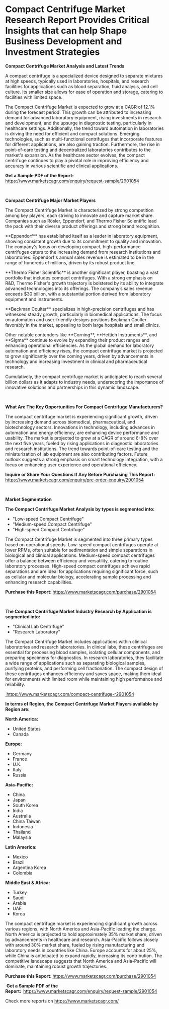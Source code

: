 <p><h1>Compact Centrifuge Market Research Report Provides Critical Insights that can help Shape Business Development and Investment Strategies</h1></p><p><strong>Compact Centrifuge Market Analysis and Latest Trends</strong></p>
<p><p>A compact centrifuge is a specialized device designed to separate mixtures at high speeds, typically used in laboratories, hospitals, and research facilities for applications such as blood separation, fluid analysis, and cell culture. Its smaller size allows for ease of operation and storage, catering to facilities with limited space. </p><p>The Compact Centrifuge Market is expected to grow at a CAGR of 12.1% during the forecast period. This growth can be attributed to increasing demand for advanced laboratory equipment, rising investments in research and development, and the upsurge in diagnostic testing, particularly in healthcare settings. Additionally, the trend toward automation in laboratories is driving the need for efficient and compact solutions. Emerging technologies, such as multi-functional centrifuges that incorporate features for different applications, are also gaining traction. Furthermore, the rise in point-of-care testing and decentralized laboratories contributes to the market's expansion. As the healthcare sector evolves, the compact centrifuge continues to play a pivotal role in improving efficiency and accuracy in various scientific and clinical applications.</p></p>
<p><strong>Get a Sample PDF of the Report:&nbsp;</strong> <a href="https://www.marketscagr.com/enquiry/request-sample/2901054?utm_campaign=3537&utm_medium=2&utm_source=Github&utm_content=ia&utm_term=16032025&utm_id=compact-centrifuge">https://www.marketscagr.com/enquiry/request-sample/2901054</a></p>
<p>&nbsp;</p>
<p><strong>Compact Centrifuge Major Market Players</strong></p>
<p><p>The Compact Centrifuge Market is characterized by strong competition among key players, each striving to innovate and capture market share. Companies such as Rösler, Eppendorf, and Thermo Fisher Scientific lead the pack with their diverse product offerings and strong brand recognition.</p><p>**Eppendorf** has established itself as a leader in laboratory equipment, showing consistent growth due to its commitment to quality and innovation. The company's focus on developing compact, high-performance centrifuges caters to the increasing demand from research institutions and laboratories. Eppendorf's annual sales revenue is estimated to be in the range of hundreds of millions, driven by its robust product line.</p><p>**Thermo Fisher Scientific** is another significant player, boasting a vast portfolio that includes compact centrifuges. With a strong emphasis on R&D, Thermo Fisher's growth trajectory is bolstered by its ability to integrate advanced technologies into its offerings. The company’s sales revenue exceeds $30 billion, with a substantial portion derived from laboratory equipment and instruments.</p><p>**Beckman Coulter** specializes in high-precision centrifuges and has witnessed steady growth, particularly in biomedical applications. The focus on automation and user-friendly designs positions Beckman Coulter favorably in the market, appealing to both large hospitals and small clinics.</p><p>Other notable contenders like **Corning**, **Hettich Instruments**, and **Sigma** continue to evolve by expanding their product ranges and enhancing operational efficiencies. As the global demand for laboratory automation and efficiency rises, the compact centrifuge market is projected to grow significantly over the coming years, driven by advancements in technology and increasing investment in clinical and pharmaceutical research.</p><p>Cumulatively, the compact centrifuge market is anticipated to reach several billion dollars as it adapts to industry needs, underscoring the importance of innovative solutions and partnerships in this dynamic landscape.</p></p>
<p>&nbsp;</p>
<p><strong>What Are The Key Opportunities For Compact Centrifuge Manufacturers?</strong></p>
<p><p>The compact centrifuge market is experiencing significant growth, driven by increasing demand across biomedical, pharmaceutical, and biotechnology sectors. Innovations in technology, including advances in automation and energy efficiency, are enhancing device performance and usability. The market is projected to grow at a CAGR of around 6-8% over the next five years, fueled by rising applications in diagnostic laboratories and research institutions. The trend towards point-of-care testing and the miniaturization of lab equipment are also contributing factors. Future outlook suggests a strong emphasis on smart technology integration, with a focus on enhancing user experience and operational efficiency.</p></p>
<p><strong>Inquire or Share Your Questions If Any Before Purchasing This Report:</strong> <a href="https://www.marketscagr.com/enquiry/pre-order-enquiry/2901054?utm_campaign=3537&utm_medium=2&utm_source=Github&utm_content=ia&utm_term=16032025&utm_id=compact-centrifuge">https://www.marketscagr.com/enquiry/pre-order-enquiry/2901054</a></p>
<p>&nbsp;</p>
<p><strong>Market Segmentation</strong></p>
<p><strong>The Compact Centrifuge Market Analysis by types is segmented into:</strong></p>
<p><ul><li>"Low-speed Compact Centrifuge"</li><li>"Medium-speed Compact Centrifuge"</li><li>"High-speed Compact Centrifuge"</li></ul></p>
<p><p>The Compact Centrifuge Market is segmented into three primary types based on operational speeds. Low-speed compact centrifuges operate at lower RPMs, often suitable for sedimentation and simple separations in biological and clinical applications. Medium-speed compact centrifuges offer a balance between efficiency and versatility, catering to routine laboratory processes. High-speed compact centrifuges achieve rapid separations and are ideal for applications requiring significant force, such as cellular and molecular biology, accelerating sample processing and enhancing research capabilities.</p></p>
<p><strong>Purchase this Report:&nbsp;</strong><a href="https://www.marketscagr.com/purchase/2901054?utm_campaign=3537&utm_medium=2&utm_source=Github&utm_content=ia&utm_term=16032025&utm_id=compact-centrifuge">https://www.marketscagr.com/purchase/2901054</a></p>
<p>&nbsp;</p>
<p><strong>The Compact Centrifuge Market Industry Research by Application is segmented into:</strong></p>
<p><ul><li>"Clinical Lab Centrifuge"</li><li>"Research Laboratory"</li></ul></p>
<p><p>The Compact Centrifuge Market includes applications within clinical laboratories and research laboratories. In clinical labs, these centrifuges are essential for processing blood samples, isolating cellular components, and preparing specimens for diagnostics. In research laboratories, they facilitate a wide range of applications such as separating biological samples, purifying proteins, and performing cell fractionation. The compact design of these centrifuges enhances efficiency and saves space, making them ideal for environments with limited room while maintaining high performance and reliability.</p></p>
<p><a href="https://www.marketscagr.com/compact-centrifuge-r2901054?utm_campaign=3537&utm_medium=2&utm_source=Github&utm_content=ia&utm_term=16032025&utm_id=compact-centrifuge">&nbsp;https://www.marketscagr.com/compact-centrifuge-r2901054</a></p>
<p><strong>In terms of Region, the Compact Centrifuge Market Players available by Region are:</strong></p>
<p>
    <p> <strong> North America: </strong>
        <ul>
            <li>United States</li>
            <li>Canada</li>
        </ul>
        </p> 
    <p> <strong> Europe: </strong>
        <ul>
            <li>Germany</li>
            <li>France</li>
            <li>U.K.</li>
            <li>Italy</li>
            <li>Russia</li>
        </ul>
        </p> 
    <p> <strong> Asia-Pacific: </strong>
        <ul>
            <li>China</li>
            <li>Japan</li>
            <li>South Korea</li>
            <li>India</li>
            <li>Australia</li>
            <li>China Taiwan</li>
            <li>Indonesia</li>
            <li>Thailand</li>
            <li>Malaysia</li>
        </ul>
        </p> 
    <p> <strong> Latin America: </strong>
        <ul>
            <li>Mexico</li>
            <li>Brazil</li>
            <li>Argentina Korea</li>
            <li>Colombia</li>
        </ul>
        </p> 
    <p> <strong> Middle East & Africa: </strong>
        <ul>
            <li>Turkey</li>
            <li>Saudi</li>
            <li>Arabia</li>
            <li>UAE</li>
            <li>Korea</li>
        </ul>
    </p>
    </p>
<p><p>The compact centrifuge market is experiencing significant growth across various regions, with North America and Asia-Pacific leading the charge. North America is projected to hold approximately 35% market share, driven by advancements in healthcare and research. Asia-Pacific follows closely with around 30% market share, fueled by rising manufacturing and laboratory needs in countries like China. Europe accounts for about 25%, while China is anticipated to expand rapidly, increasing its contribution. The competitive landscape suggests that North America and Asia-Pacific will dominate, maintaining robust growth trajectories.</p></p>
<p><strong>Purchase this Report: </strong><a href="https://www.marketscagr.com/purchase/2901054?utm_campaign=3537&utm_medium=2&utm_source=Github&utm_content=ia&utm_term=16032025&utm_id=compact-centrifuge">https://www.marketscagr.com/purchase/2901054</a></p>
<p>&nbsp;<strong>Get a Sample PDF of the Report:&nbsp;&nbsp;</strong><a href="https://www.marketscagr.com/enquiry/request-sample/2901054?utm_campaign=3537&utm_medium=2&utm_source=Github&utm_content=ia&utm_term=16032025&utm_id=compact-centrifuge">https://www.marketscagr.com/enquiry/request-sample/2901054</a></p>
<p><strong></strong></p>
<p>Check more reports on <a href="https://www.marketscagr.com/?utm_campaign=3537&utm_medium=2&utm_source=Github&utm_content=ia&utm_term=16032025&utm_id=compact-centrifuge">https://www.marketscagr.com/</a></p>
